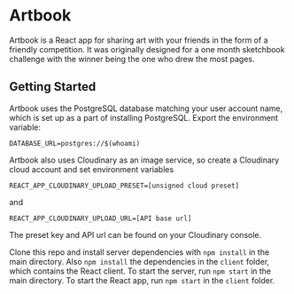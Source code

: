 # Artbook

Artbook is a React app for sharing art with your friends in the form of a friendly competition. It was originally designed for a one month sketchbook challenge with the winner being the one who drew the most pages.

## Getting Started
Artbook uses the PostgreSQL database matching your user account name, which is set up as a part of installing PostgreSQL. Export the environment variable:

```
DATABASE_URL=postgres://$(whoami)
```

Artbook also uses Cloudinary as an image service, so create a Cloudinary cloud account and set environment variables


```
REACT_APP_CLOUDINARY_UPLOAD_PRESET=[unsigned cloud preset]
```
and
```
REACT_APP_CLOUDINARY_UPLOAD_URL=[API base url]
```

The preset key and API url can be found on your Cloudinary console.

Clone this repo and install server dependencies with `npm install` in the main directory. Also `npm install` the dependencies in the `client` folder, which contains the React client. To start the server, run `npm start` in the main directory. To start the React app, run `npm start` in the `client` folder.
